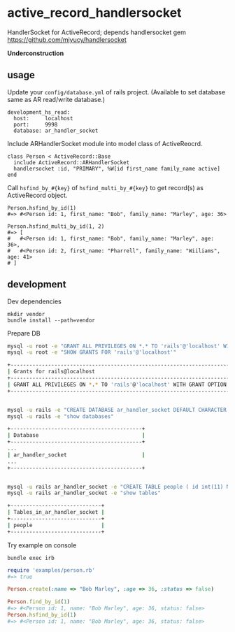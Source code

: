 active_record_handlersocket
===========================

HandlerSocket for ActiveRecord; depends handlersocket gem https://github.com/miyucy/handlersocket


**Underconstruction**

usage
------------------------------------------------------------

Update your `config/database.yml` of rails project. (Available to set database same as AR read/write database.)

```
development_hs_read:
  host:     localhost
  port:     9998
  database: ar_handler_socket
```

Include ARHandlerSocket module into model class of ActiveReocrd.

```
class Person < ActiveRecord::Base
  include ActiveRecord::ARHandlerSocket
  handlersocket :id, "PRIMARY", %W[id first_name family_name active]
end
```

Call `hsfind_by_#{key}` of `hsfind_multi_by_#{key}` to get record(s) as ActiveRecord object.

```
Person.hsfind_by_id(1)
#=> #<Person id: 1, first_name: "Bob", family_name: "Marley", age: 36>

Person.hsfind_multi_by_id(1, 2)
#=> [
#   #<Person id: 1, first_name: "Bob", family_name: "Marley", age: 36>,
#   #<Person id: 2, first_name: "Pharrell", family_name: "Wiiliams", age: 41>
# ]
```


development
------------------------------------------------------------

Dev dependencies

```
mkdir vendor
bundle install --path=vendor
```

Prepare DB

```sh
mysql -u root -e "GRANT ALL PRIVILEGES ON *.* TO 'rails'@'localhost' WITH GRANT OPTION"
mysql -u root -e "SHOW GRANTS FOR 'rails'@'localhost'"

+----------------------------------------------------------------------+
| Grants for rails@localhost                                           |
+----------------------------------------------------------------------+
| GRANT ALL PRIVILEGES ON *.* TO 'rails'@'localhost' WITH GRANT OPTION |
+----------------------------------------------------------------------+


mysql -u rails -e "CREATE DATABASE ar_handler_socket DEFAULT CHARACTER SET 'utf8'"
mysql -u rails -e "show databases"

+------------------------------------------+
| Database                                 |
+------------------------------------------+
...
| ar_handler_socket                        |
...
+------------------------------------------+


mysql -u rails ar_handler_socket -e "CREATE TABLE people ( id int(11) NOT NULL AUTO_INCREMENT, name varchar(255) DEFAULT '', age int(11) DEFAULT NULL, status tinyint(1) NOT NULL DEFAULT '1', PRIMARY KEY (id) ) ENGINE=InnoDB AUTO_INCREMENT=1 DEFAULT CHARSET=utf8"
mysql -u rails ar_handler_socket -e "show tables"

+-----------------------------+
| Tables_in_ar_handler_socket |
+-----------------------------+
| people                      |
+-----------------------------+
```


Try example on console

```
bundle exec irb
```

```ruby
require 'examples/person.rb'
#=> true

Person.create(:name => "Bob Marley", :age => 36, :status => false)

Person.find_by_id(1)
#=> #<Person id: 1, name: "Bob Marley", age: 36, status: false>
Person.hsfind_by_id(1)
#=> #<Person id: 1, name: "Bob Marley", age: 36, status: false>
```


